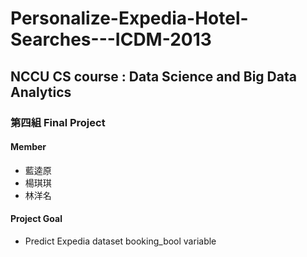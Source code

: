 # Personalize-Expedia-Hotel-Searches---ICDM-2013

## NCCU CS course : Data Science and Big Data Analytics
### 第四組 Final Project

#### Member

* 藍逵原
* 楊琪琪
* 林洋名

#### Project Goal

* Predict Expedia dataset booking_bool variable
